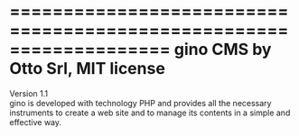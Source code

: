 ===================================================================
gino CMS by Otto Srl, MIT license
===================================================================
Version 1.1   
gino is developed with technology PHP and provides all the necessary instruments to create a web site and to manage its contents in a simple and effective way.
